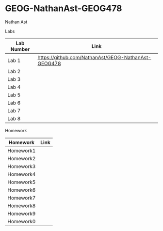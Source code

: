 # GEOG-NathanAst-GEOG478

Nathan Ast

Labs

| Lab Number | Link |
|------------|------|
| Lab 1      | https://github.com/NathanAst/GEOG-NathanAst-GEOG478
| Lab 2      |
| Lab 3      |
| Lab 4      |
| Lab 5      |
| Lab 6      |
| Lab 7      |
| Lab 8      |

Homework 

| Homework  | Link |
|-----------|------|
| Homework1 |
| Homework2 |
| Homework3 |
| Homework4 |
| Homework5 |
| Homework6 |
| Homework7 |
| Homework8 |
| Homework9 |
| Homework0 |
